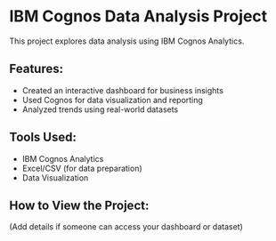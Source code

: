 # IBM Cognos Data Analysis Project  
This project explores data analysis using IBM Cognos Analytics.  

## Features:  
- Created an interactive dashboard for business insights  
- Used Cognos for data visualization and reporting  
- Analyzed trends using real-world datasets  

## Tools Used:  
- IBM Cognos Analytics  
- Excel/CSV (for data preparation)  
- Data Visualization  

## How to View the Project:  
(Add details if someone can access your dashboard or dataset)  

